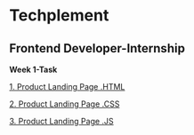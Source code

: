 # Techplement

## Frontend Developer-Internship

**Week 1-Task**

[1. Product Landing Page .HTML](https://github.com/karthikeyan-2005/Bharat-Internship/blob/main/Programs/House%20Prediction%20Program.ipynb)

[2. Product Landing Page .CSS](https://github.com/karthikeyan-2005/Bharat-Internship/blob/main/Programs/Iris%20Program.ipynb)

[3. Product Landing Page .JS](https://github.com/karthikeyan-2005/Bharat-Internship/blob/main/Programs/Iris%20Program.ipynb)
